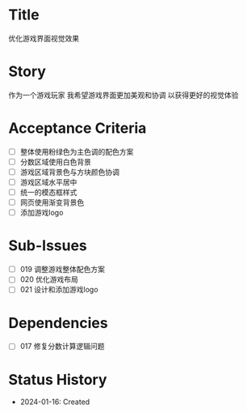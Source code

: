 # Title
优化游戏界面视觉效果

# Story
作为一个游戏玩家
我希望游戏界面更加美观和协调
以获得更好的视觉体验

# Acceptance Criteria
- [ ] 整体使用粉绿色为主色调的配色方案
- [ ] 分数区域使用白色背景
- [ ] 游戏区域背景色与方块颜色协调
- [ ] 游戏区域水平居中
- [ ] 统一的模态框样式
- [ ] 网页使用渐变背景色
- [ ] 添加游戏logo

# Sub-Issues
- [ ] 019 调整游戏整体配色方案
- [ ] 020 优化游戏布局
- [ ] 021 设计和添加游戏logo

# Dependencies
- [ ] 017 修复分数计算逻辑问题

# Status History
- 2024-01-16: Created
